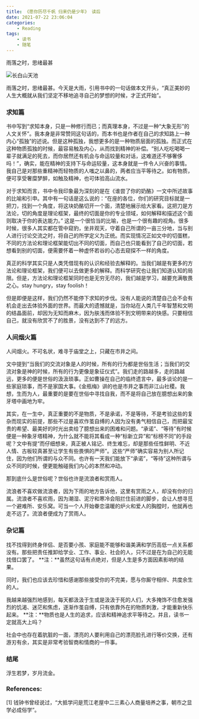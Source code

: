 ```yaml
---
title: 《愿你历尽千帆 归来仍是少年》 读后
date: 2021-07-22 23:06:04
categories: 
    - Reading
tags:
    - 读书
    - 随笔
---
```


雨落之时，思绪最甚

<!--more-->

![长白山天池](https://lilu-pic-bed.oss-cn-beijing.aliyuncs.com/my-blog/2021-07-04-yuangui-after-reading/changbai-mountain-tianchi.jpg)


雨落之时，思绪最甚。今天是大雨，引用书中的一句话做本文开头，“真正美妙的人生大概就从我们坚定不移地追寻自己的梦想的时候，才正式开始”。

### 求知篇
书中写到“求知本身，只是一种修行而已；而真理本身，不过是一种“大象无形”的人文关怀”。我本身是非常赞同这句话的，而本书也是作者在自己的求知路上一种内心“孤独”的述说。但是这种孤独，我想更多的是一种物质层面的孤独。而正式在这种物质孤独的时候，最容易触及内心，从而找到精神的补偿。“别人吃吃喝喝一辈子就满足的死去，而你居然还有机会与命运较量和对话，这难道还不够奢侈吗！”，确实，能在精神的支持下与命运较量，这本身就是一件令人兴奋的事情。我自己是对那些重精神而轻物质的人嗤之以鼻的，两者应当平等待之。如有物质，便可享受奢糜梦醉，如触及精神，也可体验高山流水。

对于求知而言，书中令我印象最为深刻的是在《谁尝了你的奶酪》一文中所述故事的比喻和引申。其中有一句话是这么说的：“在座的各位，你们的研究目标就是一把刀，找到一个角度，将这块奶酪切开一个面，清楚地展示给大家看。这把刀是方法论，切的角度是理论框架，最终的切面是你的专业领域，如何解释和描述这个面则取决于你的表达能力。” 这是一个很恰当的比喻，也是一个很有趣的视角。很多时候，很多人其实都在管中窥豹，坐井观天，守着自己所谓的一亩三分地，当与别人进行讨论交流之时，将自己的所学定义为正统。而实现情况正如文中的切蛋糕，不同的方法论和理论框架能切出不同的切面，而自己也只能看到了自己的切面，若想看到别的切面，便需要怀着一种虚怀若谷的心态去窥探不一样的角度。

真正的科学其实只是人类凭借现有的认识和经验去解释的。当我们越是有更多的方法论和理论框架，我们便可以去做更多的解释。而科学研究也让我们知道认知的局限。但是，方法论和理论框架同时也是无穷无尽的，我们越是学习，越要充满敬畏之心。stay hungry，stay foolish！

但是即便是这样，我们仍然不能停下求知的步伐。没有人能说的清楚自己会不会有机会走出去体验外面的世界。而最大的遗憾就是，当你站在人类几千年智慧和文明的结晶面前，却因为无知而麻木，因为肤浅而体验不到文明带来的快感。只要相信自己，就没有欣赏不了的胜景，没有达到不了的远方。

### 人间烟火篇
人间烟火。不可名状，难寻于庙堂之上，只藏在市井之间。

文中提到“当我们的交流对象是人的时候，所有的行为都是世俗生活；当我们的交流对象是神的时候，所有的行为更像是象征仪式”。我们走的路越多，走的路越远，更多的便是世俗的汲汲琐事。正如曹操在自己的临终遗言中，最多谈论的是一些家庭琐事，而不是家国大事。《金瓶梅》讲的也是市井之事而非江山社稷。我想，生而为人，最重要的是要在世俗中寻找自我，而不是将自己放在臆想出来的象牙塔中画地为牢。

其实，在一生中，真正重要的不是物质，不是承诺，不是等待，不是考验这些的复杂而现实的前提，那些不过是喜欢作茧自缚的人因为没有勇气相信自己，而把最宝贵的希望、最美好的时光出卖给了臆想出来的困难和问题。“承诺”、“等待”有时候便是一种象牙塔精神，为什么就不能将其看成一种“标新立异”和“标榜不同”的手段呢？文中有提“而仔细想来，真正被人铭记、终生难忘，却是那些任性鲜明、不近人情、古板较真甚至让学生有些畏惧的严师”。这些“严师”确实容易为别人所记住，因为他们所谓的与众不同。也许有一天我们能放下“承诺”，“等待”这种所谓与众不同的时候，便更能触碰我们内心的本然和冲动。

那到底什么是世俗呢？世俗也许是流浪者和赏雨人。

流浪者不喜欢做流浪者，因为下雨的地方告诉他，这里有赏雨之人，却没有你的归属。流浪者不喜欢雨，因为潮湿、泥泞和寒冷会阻拦住前进的脚步，会让人想寻觅一个避难所、安乐窝。可当一个人开始眷恋温暖的炉火和爱人的胸膛时，他就再也走不远了。流浪者便成为了赏雨人。

### 杂记篇
找不找得到终身伴侣、是否要小孩、家庭能不能够和谐美满和学历高低一点关系都没有。那些把责任推卸给学业、工作、事业、社会的人，只不过是在为自己的无能找借口罢了。
**注：**虽然这句话有点绝对，但是人生是多方面因素影响的结果。

同时，我们也应该去珍惜和感谢那些接受你的不完美，愿与你厮守相伴、共度余生的人。

我越来越强烈地感到，每天都汲汲于生或是汲汲于死的人们，大多掩饰不住愈发强烈的饥渴、迷茫和焦虑，逐渐作茧自缚，只有依靠外在的物质刺激，才能重新快乐起来。
**注：**物质也是人生的追求，应该和精神追求平等待之。并且，读书一定就高大上吗？

社会中也存在着肮脏的一面，漂亮的人要利用自己的漂亮脸孔进行等价交换，还有游刃有余，其实是非常考验智商和情商的一件事。

### 结尾
浮生若梦，岁月流金。

### References:
[1] 钱钟书曾经说过，“大抵学问是荒江老屋中二三素心人商量培养之事，朝市之显学必成俗学”。

